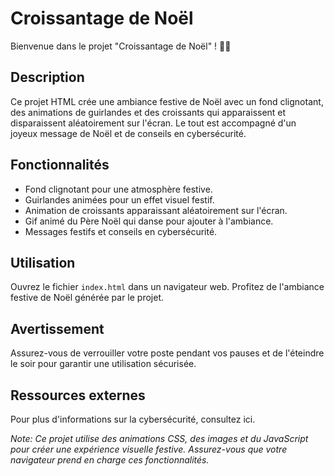 # Croissantage de Noël
Bienvenue dans le projet "Croissantage de Noël" ! 🥐🎅

## Description
Ce projet HTML crée une ambiance festive de Noël avec un fond clignotant, des animations de guirlandes et des croissants qui apparaissent et disparaissent aléatoirement sur l'écran. Le tout est accompagné d'un joyeux message de Noël et de conseils en cybersécurité.

## Fonctionnalités
- Fond clignotant pour une atmosphère festive.
- Guirlandes animées pour un effet visuel festif.
- Animation de croissants apparaissant aléatoirement sur l'écran.
- Gif animé du Père Noël qui danse pour ajouter à l'ambiance.
- Messages festifs et conseils en cybersécurité.

## Utilisation
Ouvrez le fichier `index.html` dans un navigateur web.
Profitez de l'ambiance festive de Noël générée par le projet.

## Avertissement
Assurez-vous de verrouiller votre poste pendant vos pauses et de l'éteindre le soir pour garantir une utilisation sécurisée.

## Ressources externes
Pour plus d'informations sur la cybersécurité, consultez ici.

*Note: Ce projet utilise des animations CSS, des images et du JavaScript pour créer une expérience visuelle festive. Assurez-vous que votre navigateur prend en charge ces fonctionnalités.*
